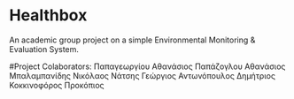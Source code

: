
# Healthbox
An academic group project on a simple Environmental Monitoring &amp; Evaluation System.

#Project Colaborators:
Παπαγεωργίου Αθανάσιος 
Παπάζογλου Αθανάσιος
Μπαλαμπανίδης Νικόλαος
Νάτσης Γεώργιος
Αντωνόπουλος Δημήτριος
Κοκκινοφόρος Προκόπιος



